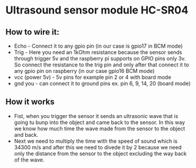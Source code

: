 # Ultrasound sensor module HC-SR04
## How to wire it:
- Echo - Connect it to any gpio pin (in our case is gpio17 in BCM mode)
- Trig - Here you need an 1kOhm resistance because the sensor sends through trigger 5v and the raspberry pi supports on GPIO pins only 3v.
So connect the resistance to the trig pin and only after that connect it to any gpio pin on raspberry (in our case gpio16 BCM mode)
- vcc (power 5v) - 5v pins for example pin 2 or 4 with board mode
- gnd you - can connect it to ground pins ex. pin 6, 9, 14, 20 (board mode)

## How it works
- Fist, when you trigger the sensor it sends an ultrasonic wave that is going tu bunp into the object and came back to the sensor.
In this way we know how much time the wave made from the sensor to the object and back.
- Next we need to multiply the time with the speed of sound which is 34300 m/s and after this we need to divede it by 2
because we need only the distance from the sensor to the object excluding the way back of the wave.